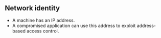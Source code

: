 ## Network identity
- A machine has an IP address.
- A compromised application can use this address to exploit address-based access control.